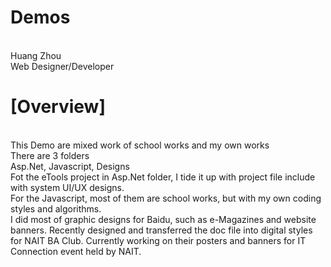 # Demos

<br>
Huang Zhou
<br>
Web Designer/Developer

# [Overview]
<br>
This Demo are mixed work of school works and my own works
<br>
There are 3 folders
<br>
Asp.Net,
Javascript,
Designs

<br>
Fot the eTools project in Asp.Net folder, I tide it up with project file include with system UI/UX designs.
<br>
For the Javascript, most of them are school works, but with my own coding styles and algorithms.
<br>
I did most of graphic designs for Baidu, such as e-Magazines and website banners. 
Recently designed and transferred the doc file into digital styles for NAIT BA Club.
Currently working on their posters and banners for IT Connection event held by NAIT.
